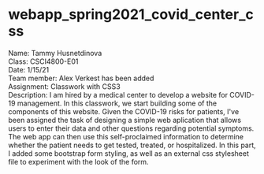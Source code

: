 # webapp_spring2021_covid_center_css

Name: Tammy Husnetdinova <br>
Class: CSCI4800-E01 <br>
Date: 1/15/21 <br>
Team member: Alex Verkest has been added <br>
Assignment: Classwork with CSS3 <br>
Description: I am hired by a medical center to develop a website for COVID-19 management. In this classwork, we start building some of the components of this website. Given the COVID-19 risks for patients, I've been assigned the task of designing a simple web aplication that allows users to enter their data and other questions regarding potential symptoms. The web app can then use this self-proclaimed information to determine whether the patient needs to get tested, treated, or hospitalized. In this part, I added some bootstrap form styling, as well as an external css stylesheet file to experiment with the look of the form. <br>
